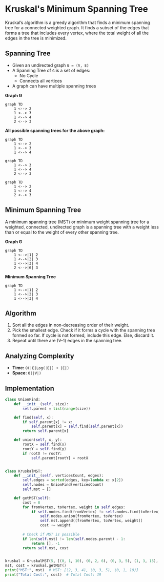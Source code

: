 # Kruskal's Minimum Spanning Tree
Kruskal’s algorithm is a greedy algorithm that finds a minimum spanning tree for a connected weighted graph. It finds a subset of the edges that forms a tree that includes every vertex, where the total weight of all the edges in the tree is minimized.
## Spanning Tree
- Given an undirected graph `G = (V, E)`
- A Spanning Tree of `G` is a set of edges:
  - No Cycle
  - Connects all vertices
- A graph can have multiple spanning trees

**Graph G**
```mermaid
graph TD
    1 <--> 2
    1 <--> 3
    1 <--> 4
    2 <--> 3
```

**All possible spanning trees for the above graph:**
```mermaid
graph TD
    1 <--> 2
    1 <--> 3
    1 <--> 4
```

```mermaid
graph TD
    1 <--> 3
    1 <--> 4
    2 <--> 3
```

```mermaid
graph TD
    1 <--> 2
    1 <--> 4
    2 <--> 3
```

## Minimum Spanning Tree
A minimum spanning tree (MST) or minimum weight spanning tree for a weighted, connected, undirected graph is a spanning tree with a weight less than or equal to the weight of every other spanning tree.

**Graph G**
```mermaid
graph TD
    1 <-->|1| 2
    1 <-->|2| 3
    1 <-->|3| 4
    2 <-->|6| 3
```

**Minimum Spanning Tree**
```mermaid
graph TD
    1 <-->|1| 2
    1 <-->|2| 3
    1 <-->|3| 4
```

## Algorithm
1. Sort all the edges in non-decreasing order of their weight.
2. Pick the smallest edge. Check if it forms a cycle with the spanning tree formed so far. If cycle is not formed, include this edge. Else, discard it.
3. Repeat until there are (V-1) edges in the spanning tree.

## Analyzing Complexity
- **Time:** `O(|E|Log(|E|) + |E|)`
- **Space:** `O(|V|)`

## Implementation
```python
class UnionFind:
    def __init__(self, size):
        self.parent = list(range(size))

    def find(self, x):
        if self.parent[x] != x:
            self.parent[x] = self.find(self.parent[x])
        return self.parent[x]

    def union(self, x, y):
        rootX = self.find(x)
        rootY = self.find(y)
        if rootX != rootY:
            self.parent[rootY] = rootX


class KruskalMST:
    def __init__(self, verticesCount, edges):
        self.edges = sorted(edges, key=lambda x: x[2])
        self.nodes = UnionFind(verticesCount)
        self.mst = []

    def getMST(self):
        cost = 0
        for fromVertex, toVertex, weight in self.edges:
            if self.nodes.find(fromVertex) != self.nodes.find(toVertex):
                self.nodes.union(fromVertex, toVertex)
                self.mst.append((fromVertex, toVertex, weight))
                cost += weight
        
        # Check if MST is possible
        if len(self.mst) != len(self.nodes.parent) - 1:
            return [], -1
        return self.mst, cost


kruskal = KruskalMST(5, [(0, 1, 10), (0, 2, 6), (0, 3, 5), (1, 3, 15), (2, 3, 4)])
mst, cost = kruskal.getMST()
print("MST:", mst)  # MST: [(2, 3, 4), (0, 3, 5), (0, 1, 10)]
print("Total Cost:", cost)  # Total Cost: 19
```
